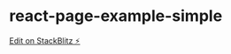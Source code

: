 # react-page-example-simple

[Edit on StackBlitz ⚡️](https://stackblitz.com/edit/react-page-example-simple)